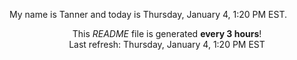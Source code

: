My name is Tanner and today is Thursday, January 4, 1:20 PM EST.

<p align="center">This <i>README</i> file is generated <b>every 3 hours</b>!</br>Last refresh: Thursday, January 4, 1:20 PM EST<br /></p>
